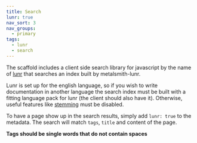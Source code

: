 ```yaml
---
title: Search
lunr: true
nav_sort: 3
nav_groups:
  - primary
tags:
  - lunr
  - search
---
```

The scaffold includes a client side search library for javascript by the name of [lunr](https://lunrjs.com/) that searches an index built by metalsmith-lunr.

Lunr is set up for the english language, so if you wish to write documentation in another language the search index must be built with a fitting language pack for lunr (the client should also have it). Otherwise, useful features like [stemming](https://nlp.stanford.edu/IR-book/html/htmledition/stemming-and-lemmatization-1.html) must be disabled.

To have a page show up in the search results, simply add `lunr: true` to the metadata. The search will match `tags`, `title` and content of the page.

**Tags should be single words that do not contain spaces**
